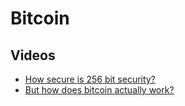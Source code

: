 # Bitcoin

## Videos

- [How secure is 256 bit security?](https://www.youtube.com/watch?v=S9JGmA5_unY)
- [But how does bitcoin actually work?](https://www.youtube.com/watch?v=bBC-nXj3Ng4)
